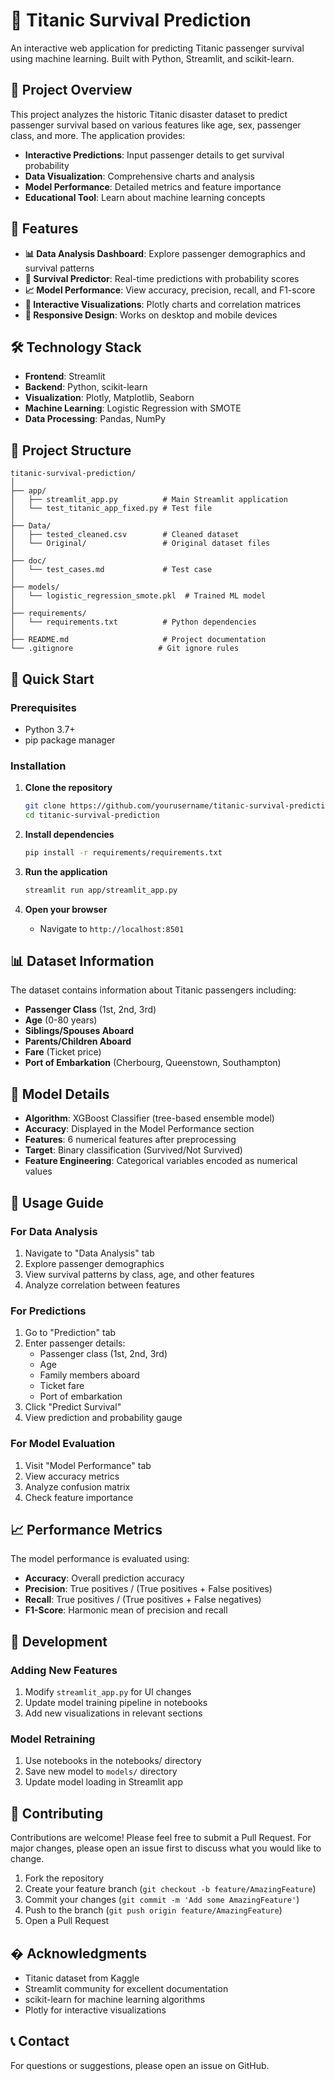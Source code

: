 # 🚢 Titanic Survival Prediction

An interactive web application for predicting Titanic passenger survival using machine learning. Built with Python, Streamlit, and scikit-learn.

## 🎯 Project Overview

This project analyzes the historic Titanic disaster dataset to predict passenger survival based on various features like age, sex, passenger class, and more. The application provides:

- **Interactive Predictions**: Input passenger details to get survival probability
- **Data Visualization**: Comprehensive charts and analysis
- **Model Performance**: Detailed metrics and feature importance
- **Educational Tool**: Learn about machine learning concepts

## 🚀 Features

- **📊 Data Analysis Dashboard**: Explore passenger demographics and survival patterns
- **🔮 Survival Predictor**: Real-time predictions with probability scores
- **📈 Model Performance**: View accuracy, precision, recall, and F1-score
- **🎨 Interactive Visualizations**: Plotly charts and correlation matrices
- **📱 Responsive Design**: Works on desktop and mobile devices

## 🛠️ Technology Stack

- **Frontend**: Streamlit
- **Backend**: Python, scikit-learn
- **Visualization**: Plotly, Matplotlib, Seaborn
- **Machine Learning**: Logistic Regression with SMOTE
- **Data Processing**: Pandas, NumPy

## 📁 Project Structure

```
titanic-survival-prediction/
│
├── app/
│   ├── streamlit_app.py          # Main Streamlit application
│   └── test_titanic_app_fixed.py # Test file
│
├── Data/
│   ├── tested_cleaned.csv        # Cleaned dataset
│   └── Original/                 # Original dataset files
│ 
├── doc/
│   └── test_cases.md             # Test case
│ 
├── models/
│   └── logistic_regression_smote.pkl  # Trained ML model
│
├── requirements/
│   └── requirements.txt          # Python dependencies
│
├── README.md                     # Project documentation
└── .gitignore                   # Git ignore rules
```

## 🚀 Quick Start

### Prerequisites
- Python 3.7+
- pip package manager

### Installation

1. **Clone the repository**
   ```bash
   git clone https://github.com/yourusername/titanic-survival-prediction.git
   cd titanic-survival-prediction
   ```

2. **Install dependencies**
   ```bash
   pip install -r requirements/requirements.txt
   ```

3. **Run the application**
   ```bash
   streamlit run app/streamlit_app.py
   ```

4. **Open your browser**
   - Navigate to `http://localhost:8501`

## 📊 Dataset Information

The dataset contains information about Titanic passengers including:
- **Passenger Class** (1st, 2nd, 3rd)
- **Age** (0-80 years)
- **Siblings/Spouses Aboard**
- **Parents/Children Aboard**
- **Fare** (Ticket price)
- **Port of Embarkation** (Cherbourg, Queenstown, Southampton)

## 🤖 Model Details

- **Algorithm**: XGBoost Classifier (tree-based ensemble model)
- **Accuracy**: Displayed in the Model Performance section
- **Features**: 6 numerical features after preprocessing
- **Target**: Binary classification (Survived/Not Survived)
- **Feature Engineering**: Categorical variables encoded as numerical values

## 🎯 Usage Guide

### For Data Analysis
1. Navigate to "Data Analysis" tab
2. Explore passenger demographics
3. View survival patterns by class, age, and other features
4. Analyze correlation between features

### For Predictions
1. Go to "Prediction" tab
2. Enter passenger details:
   - Passenger class (1st, 2nd, 3rd)
   - Age
   - Family members aboard
   - Ticket fare
   - Port of embarkation
3. Click "Predict Survival"
4. View prediction and probability gauge

### For Model Evaluation
1. Visit "Model Performance" tab
2. View accuracy metrics
3. Analyze confusion matrix
4. Check feature importance

## 📈 Performance Metrics

The model performance is evaluated using:
- **Accuracy**: Overall prediction accuracy
- **Precision**: True positives / (True positives + False positives)
- **Recall**: True positives / (True positives + False negatives)
- **F1-Score**: Harmonic mean of precision and recall

## 🔧 Development

### Adding New Features
1. Modify `streamlit_app.py` for UI changes
2. Update model training pipeline in notebooks
3. Add new visualizations in relevant sections

### Model Retraining
1. Use notebooks in the notebooks/ directory
2. Save new model to `models/` directory
3. Update model loading in Streamlit app

## 🤝 Contributing

Contributions are welcome! Please feel free to submit a Pull Request. For major changes, please open an issue first to discuss what you would like to change.

1. Fork the repository
2. Create your feature branch (`git checkout -b feature/AmazingFeature`)
3. Commit your changes (`git commit -m 'Add some AmazingFeature'`)
4. Push to the branch (`git push origin feature/AmazingFeature`)
5. Open a Pull Request

## � Acknowledgments

- Titanic dataset from Kaggle
- Streamlit community for excellent documentation
- scikit-learn for machine learning algorithms
- Plotly for interactive visualizations

## 📞 Contact

For questions or suggestions, please open an issue on GitHub.